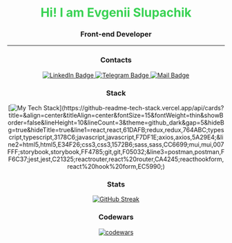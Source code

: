 <h1 align="center" style="color:#39d253" >Hi! I am Evgenii Slupachik</h1>
<h3 align="center">Front-end Developer</h3>

<hr>

<div align="center">
  <h3>Contacts</h3>
  <a href="https://www.linkedin.com/in/evgenii-slupachik/" target="_blank">
    <img src="https://img.shields.io/badge/LinkedIn-darkgreen?style=for-the-badge&logo=linkedin&color=forestgreen&logoColor=white" alt="LinkedIn Badge"/>
  </a>
  <a href="https://t.me/mrEvgeniy1989" target="_blank">
    <img src="https://img.shields.io/badge/Telegram-darkgreen?style=for-the-badge&logo=telegram&color=forestgreen&logoColor=white" alt="Telegram Badge"/>
  </a>
  <a href="mailto:mr.evgeniy1989@yandex.ru" target="_blank">
    <img src="https://img.shields.io/badge/Mail-darkgreen?style=for-the-badge&logo=gmail&color=forestgreen&logoColor=white" alt="Mail Badge"/>
  </a>
</div>

<div align="center">
<h3>Stack</h3>

[![My Tech Stack](https://github-readme-tech-stack.vercel.app/api/cards?title=&align=center&width=600&titleAlign=center&fontSize=15&fontWeight=thin&showBorder=false&lineHeight=10&lineCount=3&theme=github_dark&gap=5&hideBg=true&hideTitle=true&line1=react,react,61DAFB;redux,redux,764ABC;typescript,typescript,3178C6;javascript,javascript,F7DF1E;axios,axios,5A29E4;&line2=html5,html5,E34F26;css3,css3,1572B6;sass,sass,CC6699;mui,mui,007FFF;storybook,storybook,FF4785;git,git,F05032;&line3=postman,postman,FF6C37;jest,jest,C21325;reactrouter,react%20router,CA4245;reacthookform,react%20hook%20form,EC5990;)](https://github-readme-tech-stack.vercel.app/api/cards?title=&align=center&titleAlign=center&fontSize=15&fontWeight=thin&showBorder=false&lineHeight=10&lineCount=3&theme=github_dark&gap=5&hideBg=true&hideTitle=true&line1=react,react,61DAFB;redux,redux,764ABC;typescript,typescript,3178C6;javascript,javascript,F7DF1E;axios,axios,5A29E4;&line2=html5,html5,E34F26;css3,css3,1572B6;sass,sass,CC6699;mui,mui,007FFF;storybook,storybook,FF4785;git,git,F05032;&line3=postman,postman,FF6C37;jest,jest,C21325;reactrouter,react%20router,CA4245;reacthookform,react%20hook%20form,EC5990;)
</div>

<div align="center"> 
<h3>Stats</h3>

[![GitHub Streak](https://streak-stats.demolab.com?user=MrEvgeniy1989&theme=github-dark)](https://git.io/streak-stats)
</div>

<div align="center">
<h3>Codewars</h3>

[![codewars](https://www.codewars.com/users/Slupachik_Evgenii/badges/large)](https://www.codewars.com/users/Slupachik_Evgenii)
</div>
